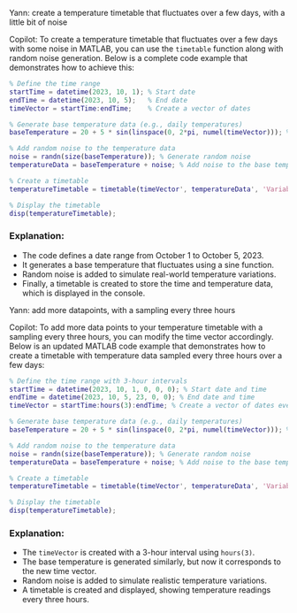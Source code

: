 Yann:
create a temperature timetable that fluctuates over a few days, with a little bit of noise

Copilot:
To create a temperature timetable that fluctuates over a few days with some noise in MATLAB, you can use the `timetable` function along with random noise generation. Below is a complete code example that demonstrates how to achieve this:

```matlab
% Define the time range
startTime = datetime(2023, 10, 1); % Start date
endTime = datetime(2023, 10, 5);   % End date
timeVector = startTime:endTime;    % Create a vector of dates

% Generate base temperature data (e.g., daily temperatures)
baseTemperature = 20 + 5 * sin(linspace(0, 2*pi, numel(timeVector))); % Fluctuating temperatures

% Add random noise to the temperature data
noise = randn(size(baseTemperature)); % Generate random noise
temperatureData = baseTemperature + noise; % Add noise to the base temperature

% Create a timetable
temperatureTimetable = timetable(timeVector', temperatureData', 'VariableNames', {'Temperature'});

% Display the timetable
disp(temperatureTimetable);
```

### Explanation:
- The code defines a date range from October 1 to October 5, 2023.
- It generates a base temperature that fluctuates using a sine function.
- Random noise is added to simulate real-world temperature variations.
- Finally, a timetable is created to store the time and temperature data, which is displayed in the console.

Yann:
add more datapoints, with a sampling every three hours

Copilot:
To add more data points to your temperature timetable with a sampling every three hours, you can modify the time vector accordingly. Below is an updated MATLAB code example that demonstrates how to create a timetable with temperature data sampled every three hours over a few days:

```matlab
% Define the time range with 3-hour intervals
startTime = datetime(2023, 10, 1, 0, 0, 0); % Start date and time
endTime = datetime(2023, 10, 5, 23, 0, 0); % End date and time
timeVector = startTime:hours(3):endTime; % Create a vector of dates every 3 hours

% Generate base temperature data (e.g., daily temperatures)
baseTemperature = 20 + 5 * sin(linspace(0, 2*pi, numel(timeVector))); % Fluctuating temperatures

% Add random noise to the temperature data
noise = randn(size(baseTemperature)); % Generate random noise
temperatureData = baseTemperature + noise; % Add noise to the base temperature

% Create a timetable
temperatureTimetable = timetable(timeVector', temperatureData', 'VariableNames', {'Temperature'});

% Display the timetable
disp(temperatureTimetable);
```

### Explanation:
- The `timeVector` is created with a 3-hour interval using `hours(3)`.
- The base temperature is generated similarly, but now it corresponds to the new time vector.
- Random noise is added to simulate realistic temperature variations.
- A timetable is created and displayed, showing temperature readings every three hours.

